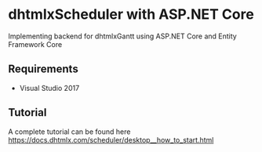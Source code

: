 # dhtmlxScheduler with ASP.NET Core 

Implementing backend for dhtmlxGantt using ASP.NET Core and Entity Framework Core

## Requirements

- Visual Studio 2017


## Tutorial

A complete tutorial can be found here https://docs.dhtmlx.com/scheduler/desktop__how_to_start.html
